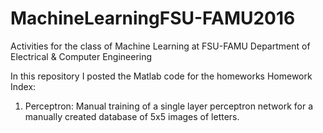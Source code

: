 # MachineLearningFSU-FAMU2016
Activities for the class of Machine Learning at FSU-FAMU Department of Electrical &amp; Computer Engineering

In this repository I posted the Matlab code for the homeworks
Homework Index:
1) Perceptron: Manual training of a single layer perceptron network for a manually created database of 5x5 images of letters. 
